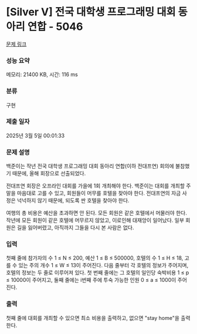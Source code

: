 # [Silver V] 전국 대학생 프로그래밍 대회 동아리 연합 - 5046 

[문제 링크](https://www.acmicpc.net/problem/5046) 

### 성능 요약

메모리: 21400 KB, 시간: 116 ms

### 분류

구현

### 제출 일자

2025년 3월 5일 00:01:33

### 문제 설명

<p>백준이는 작년 전국 대학생 프로그래밍 대회 동아리 연합(이하 전대프연) 회의에 불참했기 때문에, 올해 회장으로 선출되었다.</p>

<p>전대프연 회장은 오프라인 대회를 가을에 1회 개최해야 한다. 백준이는 대회를 개최할 주말을 마음대로 고를 수 있고, 회원들이 머무를 호텔을 찾아야 한다. 전대프연의 자금 사정은 넉넉하지 않기 때문에, 되도록 싼 호텔을 찾아야 한다.</p>

<p>여행의 총 비용은 예산을 초과하면 안 된다. 모든 회원은 같은 호텔에서 머물러야 한다. 작년에 모든 회원이 같은 호텔에 머무르지 않았고, 이로인해 대재앙이 일어났다. 일부 회원은 길을 잃어버렸고, 아직까지 그들을 다시 본 사람은 없다. </p>

### 입력 

 <p>첫째 줄에 참가자의 수 1 ≤ N ≤ 200, 예산 1 ≤ B ≤ 500000, 호텔의 수 1 ≤ H ≤ 18, 고를 수 있는 주의 개수 1 ≤ W ≤ 13이 주어진다. 다음 줄부터 각 호텔의 정보가 주어지며, 호텔의 정보는 두 줄로 이루어져 있다. 첫 번째 줄에는 그 호텔의 일인당 숙박비용 1 ≤ p ≤ 10000이 주어지고, 둘째 줄에는 i번째 주에 투숙 가능한 인원 0 ≤ a ≤ 1000이 주어진다.</p>

### 출력 

 <p>첫째 줄에 대회를 개최할 수 있으면 최소 비용을 출력하고, 없으면 "stay home"을 출력한다.</p>

